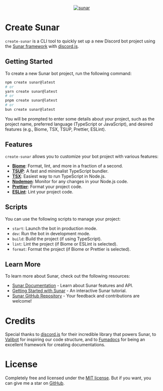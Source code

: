 <div align="center">
	<br />
	<p>
		<a href="https://sunar.js.org"><img src="https://sunar.js.org/simple-banner.png" alt="sunar" /></a>
	</p>
</div>

# Create Sunar

`create-sunar` is a CLI tool to quickly set up a new Discord bot project using the [Sunar framework](https://sunar.js.org) with [discord.js](https://discord.js.org).

## Getting Started

To create a new Sunar bot project, run the following command:

```bash
npm create sunar@latest
# or
yarn create sunar@latest
# or
pnpm create sunar@latest
# or
bun create sunar@latest
```

You will be prompted to enter some details about your project, such as the project name, preferred language (TypeScript or JavaScript), and desired features (e.g., Biome, TSX, TSUP, Prettier, ESLint).

## Features

`create-sunar` allows you to customize your bot project with various features:

- **[Biome](https://biomejs.dev)**: Format, lint, and more in a fraction of a second.
- **[TSUP](https://tsup.egoist.dev)**: A fast and minimalist TypeScript bundler.
- **[TSX](https://tsx.is)**: Easiest way to run TypeScript in Node.js.
- **[Nodemon](https://nodemon.io)**: Monitor for any changes in your Node.js code.
- **[Prettier](https://prettier.io)**: Format your project code.
- **[ESLint](https://eslint.org)**: Lint your project code.

## Scripts

You can use the following scripts to manage your project:

- `start`: Launch the bot in production mode.
- `dev`: Run the bot in development mode.
- `build`: Build the project (if using TypeScript).
- `lint`: Lint the project (if Biome or ESLint is selected).
- `format`: Format the project (if Biome or Prettier is selected).

## Learn More

To learn more about Sunar, check out the following resources:

- [Sunar Documentation](https://sunar.js.org/docs) - Learn about Sunar features and API.
- [Getting Started with Sunar](https://sunar.js.org/docs/getting-started) - An interactive Sunar tutorial.
- [Sunar GitHub Repository](https://github.com/sunarjs/sunar) - Your feedback and contributions are welcome!

# Credits
Special thanks to [discord.js](https://discord.js.org) for their incredible library that powers Sunar, to [Valibot](https://github.com/fabian-hiller/valibot) for inspiring our code structure, and to [Fumadocs](https://fumadocs.vercel.app/) for being an excellent framework for creating documentations.

# License
Completely free and licensed under the [MIT license](https://github.com/sunarjs/sunar/blob/main/README.md). But if you want, you can give me a star on [GitHub](https://github.com/sunarjs/sunar).